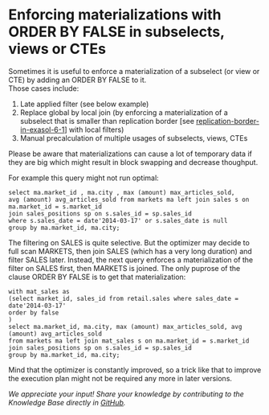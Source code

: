 # Enforcing materializations with ORDER BY FALSE in subselects, views or CTEs 
Sometimes it is useful to enforce a materialization of a subselect (or view or CTE) by adding an ORDER BY FALSE to it.  
Those cases include:

1. Late applied filter (see below example)
2. Replace global by local join (by enforcing a materialization of a subselect that is smaller than replication border [see [replication-border-in-exasol-6-1](https://community.exasol.com/t5/database-features/replication-border-in-exasol-6-1/ta-p/1727)] with local filters)
3. Manual precalculation of multiple usages of subselects, views, CTEs

Please be aware that materializations can cause a lot of temporary data if they are big which might result in block swapping and decrease thoughput. 

For example this query might not run optimal:

```"code-sql"
select ma.market_id , ma.city , max (amount) max_articles_sold,
avg (amount) avg_articles_sold from markets ma left join sales s on ma.market_id = s.market_id
join sales_positions sp on s.sales_id = sp.sales_id
where s.sales_date = date'2014-03-17' or s.sales_date is null
group by ma.market_id, ma.city;
```

The filtering on SALES is quite selective. But the optimizer may decide to full scan MARKETS, then join SALES (which has a very long duration)  and filter SALES later.
Instead, the next query enforces a materialization of the filter on SALES first, then MARKETS is joined. The only puprose of the clause ORDER BY FALSE is to get that materialization:

```"code-sql"
with mat_sales as
(select market_id, sales_id from retail.sales where sales_date = date'2014-03-17'
order by false
)
select ma.market_id, ma.city, max (amount) max_articles_sold, avg (amount) avg_articles_sold
from markets ma left join mat_sales s on ma.market_id = s.market_id
join sales_positions sp on s.sales_id = sp.sales_id
group by ma.market_id, ma.city;
```

Mind that the optimizer is constantly improved, so a trick like that to improve the execution plan might not be required any more in later versions.

*We appreciate your input! Share your knowledge by contributing to the Knowledge Base directly in [GitHub](https://github.com/exasol/public-knowledgebase).* 
